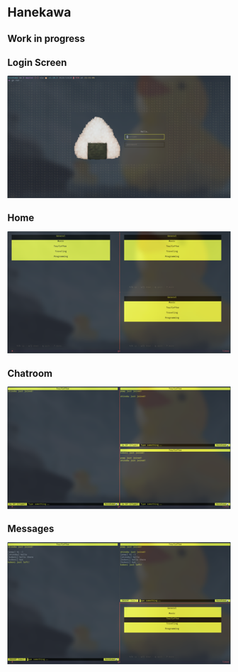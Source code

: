 # Hanekawa

## Work in progress

## Login Screen
<img src="https://raw.githubusercontent.com/iteration-A/hanekawa/master/previews/login.png" alt="Login" />

## Home
<img src="https://raw.githubusercontent.com/iteration-A/hanekawa/master/previews/feed.png" alt="Home" />

## Chatroom
<img src="https://raw.githubusercontent.com/iteration-A/hanekawa/master/previews/chat-1.png" alt="Chatroom" />

## Messages
<img src="https://raw.githubusercontent.com/iteration-A/hanekawa/master/previews/chat-2.png" alt="Messages" />
